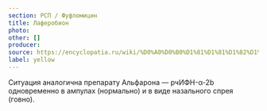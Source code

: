 ```yaml
---
section: РСП / Фуфломицин
title: Лаферобион
photo:
other: []
producer:
source: https://encyclopatia.ru/wiki/%D0%A0%D0%B0%D1%81%D1%81%D1%82%D1%80%D0%B5%D0%BB%D1%8C%D0%BD%D1%8B%D0%B9_%D1%81%D0%BF%D0%B8%D1%81%D0%BE%D0%BA_%D0%BF%D1%80%D0%B5%D0%BF%D0%B0%D1%80%D0%B0%D1%82%D0%BE%D0%B2
label: yellow
---
```


Ситуация аналогична препарату Альфарона — рчИФН-α-2b одновременно в ампулах (нормально) и в виде назального спрея (говно).

